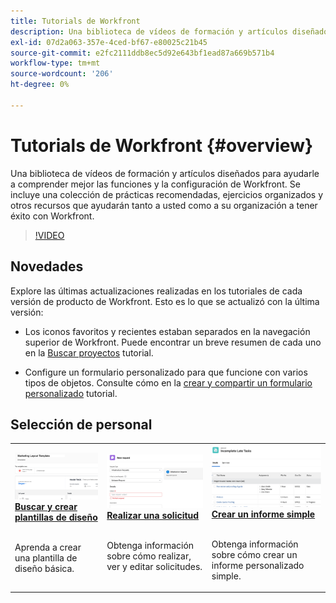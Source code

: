 ```yaml
---
title: Tutorials de Workfront
description: Una biblioteca de vídeos de formación y artículos diseñados para ayudarle a comprender mejor las funciones y la configuración de Workfront.  Se incluye una colección de prácticas recomendadas, ejercicios organizados y otros recursos que ayudarán tanto a usted como a su organización a tener éxito con Workfront.
exl-id: 07d2a063-357e-4ced-bf67-e80025c21b45
source-git-commit: e2fc2111ddb8ec5d92e643bf1ead87a669b571b4
workflow-type: tm+mt
source-wordcount: '206'
ht-degree: 0%

---
```


# Tutorials de Workfront {#overview}

Una biblioteca de vídeos de formación y artículos diseñados para ayudarle a comprender mejor las funciones y la configuración de Workfront.  Se incluye una colección de prácticas recomendadas, ejercicios organizados y otros recursos que ayudarán tanto a usted como a su organización a tener éxito con Workfront.

>[!VIDEO](https://video.tv.adobe.com/v/335063/?quality=12)

<!-- 

This is the landing page of the user guide. It should be the first list item in the TOC.md file. 
See other user landing pages to get ideas. 

-->

## Novedades

Explore las últimas actualizaciones realizadas en los tutoriales de cada versión de producto de Workfront. Esto es lo que se actualizó con la última versión:

* Los iconos favoritos y recientes estaban separados en la navegación superior de Workfront. Puede encontrar un breve resumen de cada uno en la <a href="/help/manage-work/projects/find-projects.md">Buscar proyectos</a> tutorial.

* Configure un formulario personalizado para que funcione con varios tipos de objetos. Consulte cómo en la <a href="/help/custom-data/custom-forms/custom-forms-creating-and-sharing-a-custom-form.md">crear y compartir un formulario personalizado</a> tutorial.


## Selección de personal

<table>
  <tr>
   <td>
      <a href="/help/administration-and-setup/layout-templates/find-layout-templates.md">
      <img alt="Buscar y crear plantillas de diseño" src="./assets/ltemp_01.png"/>
      </a>
      <div>
         <a href="/help/administration-and-setup/layout-templates/find-layout-templates.md"><strong>Buscar y crear plantillas de diseño</strong></a>
<!----         <br/><em>foo</em> --->
      </div>
      <p>
        <br/>
         Aprenda a crear una plantilla de diseño básica.
      </p>
    </td>
   <td>
      <a href="/help/manage-work/issues-requests/make-a-request.md">
      <img alt="Realizar una solicitud" src="./assets/nrequest_01.png"/>
      </a>
      <div>
         <a href="/help/manage-work/issues-requests/make-a-request.md"><strong>Realizar una solicitud</strong></a>
<!----         <br/><em>foo</em> --->
      </div>
      <p>
      <br/>
         Obtenga información sobre cómo realizar, ver y editar solicitudes.
      </p>

<td>
      <a href="/help/reporting/basic-reporting/create-a-simple-report.md">
      <img alt="Crear un informe simple" src="./assets/sreport_01.png"/>
      </a>
      <div>
         <a href="/help/reporting/basic-reporting/create-a-simple-report.md"><strong>Crear un informe simple</strong></a>
<!----         <br/><em>foo</em> --->
      </div>
      <p>
        <br/>
         Obtenga información sobre cómo crear un informe personalizado simple.
      </p>
    </td>
  </tr>
</table>
